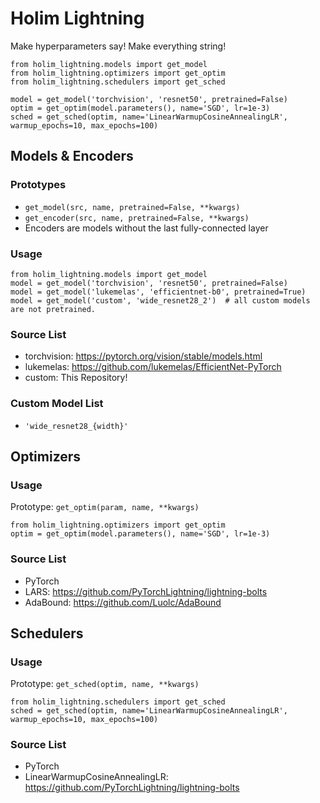 # Holim Lightning

Make hyperparameters say! Make everything string!

```
from holim_lightning.models import get_model
from holim_lightning.optimizers import get_optim
from holim_lightning.schedulers import get_sched

model = get_model('torchvision', 'resnet50', pretrained=False)
optim = get_optim(model.parameters(), name='SGD', lr=1e-3)
sched = get_sched(optim, name='LinearWarmupCosineAnnealingLR', warmup_epochs=10, max_epochs=100)
```


## Models & Encoders
### Prototypes
- `get_model(src, name, pretrained=False, **kwargs)`
- `get_encoder(src, name, pretrained=False, **kwargs)`
- Encoders are models without the last fully-connected layer

### Usage
```
from holim_lightning.models import get_model
model = get_model('torchvision', 'resnet50', pretrained=False)
model = get_model('lukemelas', 'efficientnet-b0', pretrained=True)
model = get_model('custom', 'wide_resnet28_2')  # all custom models are not pretrained.
```

### Source List
- torchvision: https://pytorch.org/vision/stable/models.html
- lukemelas: https://github.com/lukemelas/EfficientNet-PyTorch
- custom: This Repository!

### Custom Model List
- `'wide_resnet28_{width}'`

## Optimizers
### Usage

Prototype: `get_optim(param, name, **kwargs)`

```
from holim_lightning.optimizers import get_optim
optim = get_optim(model.parameters(), name='SGD', lr=1e-3)
```

### Source List
- PyTorch
- LARS: https://github.com/PyTorchLightning/lightning-bolts
- AdaBound: https://github.com/Luolc/AdaBound

## Schedulers
### Usage

Prototype: `get_sched(optim, name, **kwargs)`

```
from holim_lightning.schedulers import get_sched
sched = get_sched(optim, name='LinearWarmupCosineAnnealingLR', warmup_epochs=10, max_epochs=100)
```

### Source List
- PyTorch
- LinearWarmupCosineAnnealingLR: https://github.com/PyTorchLightning/lightning-bolts
